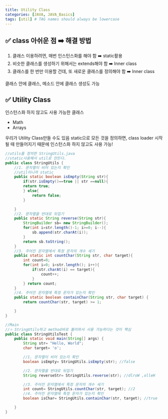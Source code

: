```yaml
---
title: Utility Class
categories: [JAVA, JAVA_Basics]
tags: [util] # TAG names should always be lowercase
---
```


## ✅ class 아쉬운 점 ➡️ 해결 방법

1. 클래스 이용하려먼, 매번 인스턴스화를 해야 함 ➡️ static활용
2. 비슷한 클래스를 생성하기 위해서는 extends해야 함 ➡️ Inner class
3. 클래스를 한 번만 이용할 건데, 또 새로운 클래스를 정의해야 함 ➡️ Inner class

클래스 안에 클래스, 메소드 안에 클래스 생성도 가능

## ✅ Utility Class

인스턴스화 하지 않고도 사용 가능한 클래스

- Math
- Arrays

우리가 Utility Class만들 수도 있음
static으로 모든 것을 정의하면, class loader 시작될 때 만들어지기 때문에 인스턴스화 하지 않고도 사용 가능!

```java
//utils를 정의한 StringUtils.java
//static사용해서 util로 만든다.
public class StringUtils {
    //1. 문자열이 비어 있는지 확인
    //util이니까 static
    public static boolean isEmpty(String str){
        if(str.isEmpty()==true || str ==null){
        return true;
        } else{
            return false;
        }

    }
    //2. 문자열을 반대로 뒤집기
    public static String reverse(String str){
        StringBuilder sb= new StringBuilder();
        for(int i=str.length()-1; i>=0; i--){
            sb.append(str.charAt(i));
        }
        return sb.toString();
    }
    //3. 주어진 문자열에서 특정 문자의 개수 세기
    public static int countChar(String str, char target){
        int count=0;
        for(int i=0; i<str.length(); i++){
            if(str.charAt(i) == target){
                count++;
            }
        } return count;
    }
    //4. 주어진 문자열에 특정 문자가 있는지 확인
    public static boolean containChar(String str, char target) {
        return countChar(str, target) >= 1;

    }
}

//Main
//⭐️ StringUtils하고 method바로 불러와서 사용 가능하다는 것이 핵심
public class StringUtilsTest {
    public static void main(String[] args) {
        String str= "Hello, World";
        char target= 'o';

        //1. 문자열이 비어 있는지 확인
        boolean isEmpty= StringUtils.isEmpty(str); //false

        //2. 문자열을 반대로 뒤집기
        String reverseStr= StringUtils.reverse(str); //dlroW ,olleH

        //3. 주어진 문자열에서 특정 문자의 개수 세기
        int count= StringUtils.countChar(str, target); //2
        //4. 주어진 문자열에 특정 문자가 있는지 확인
        boolean isChar= StringUtils.containChar(str, target); //true

    }
}


```
